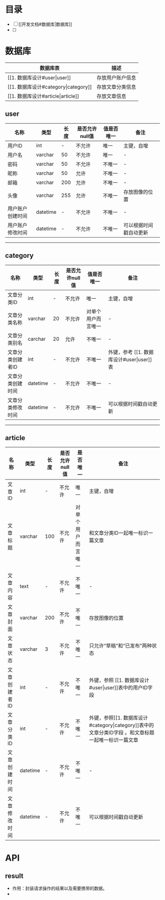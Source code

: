 # 目录
- [ ] [[开发文档#数据库|数据库]]
- [ ] 

# 数据库

| 数据库表                            | 描述       |
| ------------------------------- | -------- |
| [[1. 数据库设计#user\|user]]         | 存放用户账户信息 |
| [[1. 数据库设计#category\|category]] | 存放文章分类信息 |
| [[1. 数据库设计#article\|article]]   | 存放文章信息   |

## user

| 名称       | 类型       | 长度  | 是否允许null值 | 值是否唯一 | 备注          |
| -------- | -------- | --- | --------- | ----- | ----------- |
| 用户ID     | int      | -   | 不允许       | 唯一    | 主键，自增       |
| 用户名      | varchar  | 50  | 不允许       | 唯一    | -           |
| 密码       | varchar  | 50  | 不允许       | 不唯一   | -           |
| 昵称       | varchar  | 50  | 允许        | 不唯一   | -           |
| 邮箱       | varchar  | 200 | 允许        | 不唯一   | -           |
| 头像       | varchar  | 255 | 允许        | 不唯一   | 存放图像的位置     |
| 用户账户创建时间 | datetime | -   | 不允许       | 不唯一   | -           |
| 用户账户修改时间 | datetime | -   | 不允许       | 不唯一   | 可以根据时间戳自动更新 |

---

## category

| 名称        | 类型       | 长度  | 是否允许null值 | 值是否唯一     | 备注                              |
| --------- | -------- | --- | --------- | --------- | ------------------------------- |
| 文章分类ID    | int      | -   | 不允许       | 唯一        | 主键，自增                           |
| 文章分类名称    | varchar  | 20  | 不允许       | 对单个用户而言唯一 | -                               |
| 文章分类别名    | carchar  | 20  | 允许        | 不唯一       | -                               |
| 文章分类创建者ID | int      | -   | 不允许       | 不唯一       | 外键，参考 [[1. 数据库设计#user\|user]] 表 |
| 文章分类创建时间  | datetime | -   | 不允许       | 不唯一       | -                               |
| 文章分类修改时间  | datetime | -   | 不允许       | 不唯一       | 可以根据时间戳自动更新                     |

---

## article

| 名称      | 类型       | 长度  | 是否允许null值 | 是否唯一      | 备注                                                               |
| ------- | -------- | --- | --------- | --------- | ---------------------------------------------------------------- |
| 文章ID    | int      | -   | 不允许       | 唯一        | 主键，自增                                                            |
| 文章标题    | varchar  | 100 | 不允许       | 对单个用户而言唯一 | 和文章分类ID一起唯一标识一篇文章                                                |
| 文章内容    | text     | -   | 不允许       | 不唯一       | -                                                                |
| 文章封面    | varchar  | 200 | 不允许       | 不唯一       | 存放图像的位置                                                          |
| 文章状态    | varchar  | 3   | 不允许       | 不唯一       | 只允许“草稿”和“已发布”两种状态                                                |
| 文章创建者ID | int      | -   | 不允许       | 不唯一       | 外键，参照 [[1. 数据库设计#user\|user]]表中的用户ID字段                           |
| 文章分类ID  | int      | -   | 不允许       | 不唯一       | 外键，参照[[1. 数据库设计#category\|category]]表中的文章分类ID字段 。和文章标题一起唯一标识一篇文章 |
| 文章创建时间  | datetime | -   | 不允许       | 不唯一       | -                                                                |
| 文章修改时间  | datetime | -   | 不允许       | 不唯一       | 可以根据时间戳自动更新                                                      |





# API
## result
+ 作用：封装请求操作的结果以及需要携带的数据。
+ 
